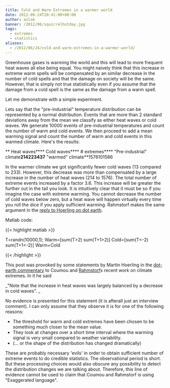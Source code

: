```yaml
---
title: Cold and Warm Extremes in a warmer world
date: 2012-06-24T20:41:00+00:00
author: aslak
banner: /2012/06/squirrelhotday.jpg
tags:
  - extremes
  - statistics
aliases:
  - /2012/06/24/cold-and-warm-extremes-in-a-warmer-world/
---
```

Greenhouse gases is warming the world and this will lead to more frequent heat waves all else being equal. You might naively think that this increase in extreme warm spells will be compensated by an similar decrease in the number of cold spells and that the damage on society will be the same. However, that is simply not true statistically even if you assume that the damage from a cold spell is the same as the damage from a warm spell.
<!--more-->

Let me demonstrate with a simple experiment.

Lets say that the "pre-industrial" temperature distribution can be represented by a normal distribution. Events that are more than 2 standard deviations away from the mean we classify as either heat waves or cold waves. We generate 10000 events of pre-industrial temperatures and count the number of warm and cold events. We then proceed to add a mean warming signal and count the number of warm and cold events in this warmed climate. Here's the results:

** Heat waves**** Cold waves**** # extremes**** "Pre-industrial" climate**214223437** "warmed" climate**1576101586

In the warmer climate we got significantly fewer cold waves (13 compared to 233). However, this decrease was more than compensated by a large increase in the number of heat waves (214 to 1576). The total number of extreme events increased by a factor 3.6. This increase will be greater the further out in the tail you look. It is intuitively clear that it must be so if you imagine the case with extreme warming. You cannot decrease the number of cold waves below zero, but a heat wave will happen virtually every time you roll the dice if you apply sufficient warming. Rahmstorf makes the same argument in the [reply to Hoerling on dot earth](http://dotearth.blogs.nytimes.com/2012/04/10/more-on-extreme-weather-in-a-warming-climate/).

Matlab code:

{{< highlight matlab >}}

T=randn(10000,1);
Warm=[sum(T>2) sum(T+1>2)]
Cold=[sum(T<-2) sum(T+1<-2)]
Warm+Cold

{{< /highlight >}}


This post was provoked by some statements by Martin Hoerling in the [dot-earth commentary](http://dotearth.blogs.nytimes.com/2012/04/10/more-on-extreme-weather-in-a-warming-climate/) to Coumou and [Rahmstorf](http://sciences.blogs.liberation.fr/files/10-ans-dextremes-climatiques.pdf)s recent work on climate extremes. In it he said

_"Note that the increase in heat waves was largely balanced by a decrease in cold waves". _

No evidence is presented for this statement (it is afterall just an interview comment). I can only assume that they observe it is for one of the following reasons:

  * The threshold for warm and cold extremes have been chosen to be something much closer to the mean value.
  * They look at changes over a short time interval where the warming signal is very small compared to weather variability.
  * (... or the shape of the distribution has changed dramatically)

These are probably necessary 'evils' in order to obtain sufficient number of extreme events to do credible statistics. The observational period is short. But these processing choices would also obscure any possibility to detect the distribution changes we are talking about. Therefore, this line of evidence cannot be used to claim that Coumou and Rahmstorf is using "Exaggerated language".
